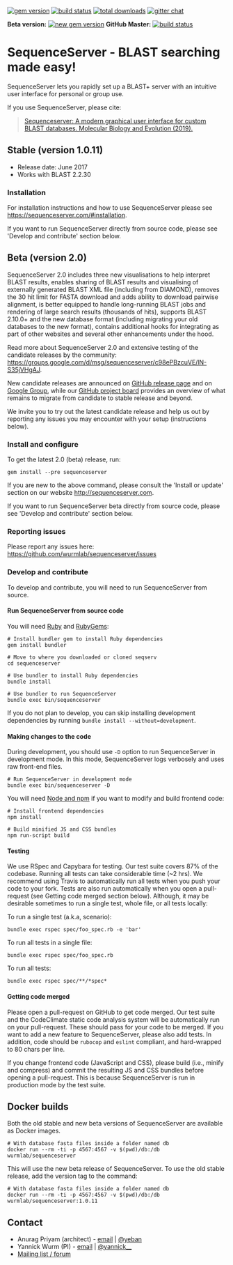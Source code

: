 [![gem version](https://img.shields.io/badge/version-1.0.x%20(old%20stable)-green.svg)](http://rubygems.org/gems/sequenceserver)
[![build status](https://secure.travis-ci.org/wurmlab/sequenceserver.png?branch=1.0.x)](https://travis-ci.org/wurmlab/sequenceserver)
[![total downloads](http://ruby-gem-downloads-badge.herokuapp.com/sequenceserver?type=total&color=brightgreen)](http://rubygems.org/gems/sequenceserver)
[![gitter chat](https://badges.gitter.im/gitterHQ/gitter.png)](https://gitter.im/wurmlab/sequenceserver)

**Beta version:** 
[![new gem version](https://img.shields.io/badge/version-2.0%20(beta)-yellowgreen.svg)](http://rubygems.org/gems/sequenceserver) **GitHub Master:** [![build status](https://secure.travis-ci.org/wurmlab/sequenceserver.png)](https://travis-ci.org/wurmlab/sequenceserver)




<!--[![code climate](https://codeclimate.com/github/wurmlab/sequenceserver/badges/gpa.svg)](https://codeclimate.com/github/wurmlab/sequenceserver)-->
<!--[![coverage](https://codeclimate.com/github/wurmlab/sequenceserver/badges/coverage.svg)](https://codeclimate.com/github/wurmlab/sequenceserver)-->
<!--[![browser matrix](https://saucelabs.com/browser-matrix/yeban.svg)](https://saucelabs.com/u/yeban)-->

# SequenceServer - BLAST searching made easy!

SequenceServer lets you rapidly set up a BLAST+ server with an intuitive user interface for personal or group use.

If you use SequenceServer, please cite:

> [Sequenceserver: A modern graphical user interface for custom BLAST
  databases. Molecular Biology and Evolution
  (2019).](https://doi.org/10.1093/molbev/msz185)


## Stable (version 1.0.11)

- Release date: June 2017
- Works with BLAST 2.2.30

### Installation

For installation instructions and how to use SequenceServer please see
https://sequenceserver.com/#installation.

If you want to run SequenceServer directly from source code, please see
'Develop and contribute' section below.

## Beta (version 2.0)

SequenceServer 2.0 includes three new visualisations to help interpret BLAST results, enables sharing of BLAST results and visualising of externally generated BLAST XML file (including from DIAMOND), removes the 30 hit limit for FASTA download and adds ability to download pairwise alignment, is better equipped to handle long-running BLAST jobs and rendering of large search results (thousands of hits), supports BLAST 2.10.0+ and the new database format (including migrating your old databases to the new format), contains additional hooks for integrating as part of other websites and several other enhancements under the hood.

Read more about SequenceServer 2.0 and extensive testing of the candidate releases by the community: https://groups.google.com/d/msg/sequenceserver/c98ePBzcuVE/lN-S35jVHgAJ.

New candidate releases are announced on [GitHub release page](https://github.com/wurmlab/sequenceserver/releases) and on [Google Group](https://groups.google.com/forum/#!forum/sequenceserver/), while our [GitHub project board](https://github.com/wurmlab/sequenceserver/projects/3) provides an overview of what remains to migrate from candidate to stable release and beyond.

We invite you to try out the latest candidate release and help us out by reporting any issues you may encounter with your setup (instructions below).

### Install and configure

To get the latest 2.0 (beta) release, run:

    gem install --pre sequenceserver

If you are new to the above command, please consult the 'Install or update'
section on our website http://sequenceserver.com.

If you want to run SequenceServer beta directly from source code, please see
'Develop and contribute' section below.

### Reporting issues

Please report any issues here: https://github.com/wurmlab/sequenceserver/issues

### Develop and contribute

To develop and contribute, you will need to run SequenceServer from source.

#### Run SequenceServer from source code

You will need [Ruby](https://www.ruby-lang.org/en/) and [RubyGems](https://rubygems.org/):

    # Install bundler gem to install Ruby dependencies
    gem install bundler

    # Move to where you downloaded or cloned seqserv
    cd sequenceserver

    # Use bundler to install Ruby dependencies
    bundle install

    # Use bundler to run SequenceServer
    bundle exec bin/sequenceserver


If you do not plan to develop, you can skip installing development dependencies
by running `bundle install --without=development`.

#### Making changes to the code

During development, you should use `-D` option to run SequenceServer in development mode. In this mode, SequenceServer logs verbosely and uses raw front-end files.

    # Run SequenceServer in development mode
    bundle exec bin/sequenceserver -D

You will need [Node and npm](https://nodejs.org/) if you want to modify and build frontend code:

    # Install frontend dependencies
    npm install

    # Build minified JS and CSS bundles
    npm run-script build

#### Testing

We use RSpec and Capybara for testing. Our test suite covers 87% of the codebase. Running all tests can take considerable time (~2 hrs). We recommend using Travis to automatically run all tests when you push your code to your fork. Tests are also run automatically when you open a pull-request (see Getting code merged section below). Although, it may be desirable sometimes to run a single test, whole file, or all tests locally:

To run a single test (a.k.a, scenario):

    bundle exec rspec spec/foo_spec.rb -e 'bar'

To run all tests in a single file:

    bundle exec rspec spec/foo_spec.rb

To run all tests:

    bundle exec rspec spec/**/*spec*

#### Getting code merged

Please open a pull-request on GitHub to get code merged. Our test suite and the CodeClimate static code analysis system will be automatically run on your pull-request. These should pass for your code to be merged. If you want to add a new feature to SequenceServer, please also add tests. In addition, code should be `rubocop` and `eslint` compliant, and hard-wrapped to 80 chars per line.

If you change frontend code (JavaScript and CSS), please build (i.e., minify and compress) and commit the resulting JS and CSS bundles before opening a pull-request. This is because SequenceServer is run in production mode by the test suite.

## Docker builds

Both the old stable and new beta versions of SequenceServer are available as
Docker images.

```
# With database fasta files inside a folder named db
docker run --rm -ti -p 4567:4567 -v $(pwd)/db:/db wurmlab/sequenceserver
```

This will use the new beta release of SequenceServer. To use the old stable
release, add the version tag to the command:

```
# With database fasta files inside a folder named db
docker run --rm -ti -p 4567:4567 -v $(pwd)/db:/db wurmlab/sequenceserver:1.0.11
```

## Contact

* Anurag Priyam (architect) - [email](mailto:anurag08priyam@gmail.com) | [@yeban](//twitter.com/yeban)
* Yannick Wurm  (PI) - [email](mailto:yannickwurm@gmail.com) | [@yannick\_\_](//twitter.com/yannick__)
* [Mailing list / forum](https://groups.google.com/forum/#!forum/sequenceserver)
